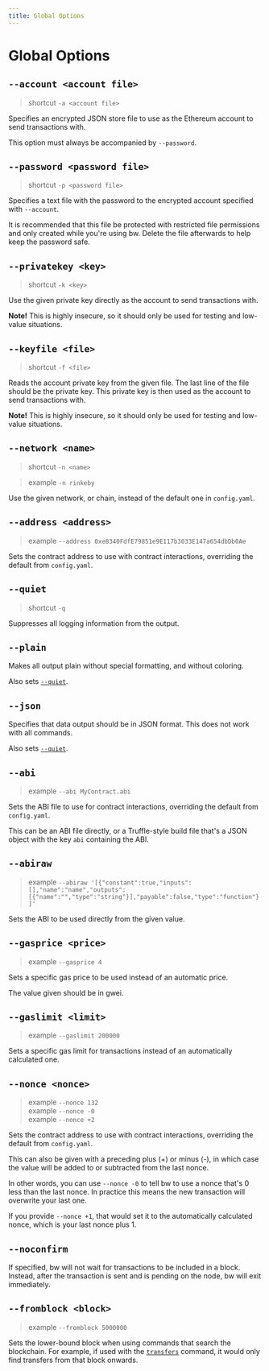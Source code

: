 ```yaml
---
title: Global Options
---
```


# Global Options

## `--account <account file>`

> shortcut `-a <account file>`

Specifies an encrypted JSON store file to use as the Ethereum account to send
transactions with.

This option must always be accompanied by `--password`.


## `--password <password file>`

> shortcut `-p <password file>`

Specifies a text file with the password to the encrypted account specified with
`--account`.

It is recommended that this file be protected with restricted file permissions
and only created while you're using bw. Delete the file afterwards to help keep
the password safe.


## `--privatekey <key>`

> shortcut `-k <key>`

Use the given private key directly as the account to send transactions with.

**Note!** This is highly insecure, so it should only be used for testing and
low-value situations.


## `--keyfile <file>`

> shortcut `-f <file>`

Reads the account private key from the given file. The last line of the file
should be the private key. This private key is then used as the account to send
transactions with.

**Note!** This is highly insecure, so it should only be used for testing and
low-value situations.


## `--network <name>`

> shortcut `-n <name>`

> example `-n rinkeby`

Use the given network, or chain, instead of the default one in `config.yaml`.


## `--address <address>`

> example `--address 0xe8340FdfE79851e9E117b3033E147a654dbDb0Ae`

Sets the contract address to use with contract interactions, overriding the
default from `config.yaml`.


## `--quiet`

> shortcut `-q`

Suppresses all logging information from the output.


## `--plain`

Makes all output plain without special formatting, and without coloring.

Also sets [`--quiet`](#quiet).


## `--json`

Specifies that data output should be in JSON format. This does not work with
all commands.

Also sets [`--quiet`](#quiet).


## `--abi`

> example `--abi MyContract.abi`

Sets the ABI file to use for contract interactions, overriding the default from
`config.yaml`.

This can be an ABI file directly, or a Truffle-style build file that's a JSON
object with the key `abi` containing the ABI.


## `--abiraw`

> example `--abiraw '[{"constant":true,"inputs":[],"name":"name","outputs":[{"name":"","type":"string"}],"payable":false,"type":"function"}]'`

Sets the ABI to be used directly from the given value.


## `--gasprice <price>`

> example `--gasprice 4`

Sets a specific gas price to be used instead of an automatic price.

The value given should be in gwei.


## `--gaslimit <limit>`

> example `--gaslimit 200000`

Sets a specific gas limit for transactions instead of an automatically calculated
one.


## `--nonce <nonce>`

> example `--nonce 132`  
> example `--nonce -0`  
> example `--nonce +2`

Sets the contract address to use with contract interactions, overriding the
default from `config.yaml`.

This can also be given with a preceding plus (+) or minus (-), in which case the
value will be added to or subtracted from the last nonce.

In other words, you can use `--nonce -0` to tell bw to use a nonce that's 0
less than the last nonce. In practice this means the new transaction will
overwrite your last one.

If you provide `--nonce +1`, that would set it to the automatically calculated
nonce, which is your last nonce plus 1.


## `--noconfirm`

If specified, bw will not wait for transactions to be included in a block. Instead,
after the transaction is sent and is pending on the node, bw will exit immediately.


## `--fromblock <block>`

> example `--fromblock 5000000`

Sets the lower-bound block when using commands that search the blockchain. For
example, if used with the [`transfers`](commands.html#transfers) command, it would
only find transfers from that block onwards.
